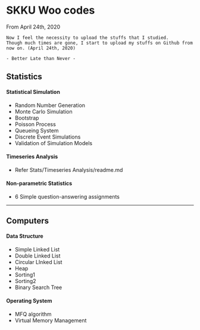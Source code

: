 # SKKU Woo codes

From April 24th, 2020  

```  
Now I feel the necessity to upload the stuffs that I studied.  
Though much times are gone, I start to upload my stuffs on Github from now on. (April 24th, 2020)  

- Better Late than Never -  
```  

## Statistics  

#### Statistical Simulation  
- Random Number Generation  
- Monte Carlo Simulation  
- Bootstrap  
- Poisson Process  
- Queueing System  
- Discrete Event Simulations  
- Validation of Simulation Models    

#### Timeseries Analysis  
- Refer Stats/Timeseries Analysis/readme.md  

#### Non-parametric Statistics  
- 6 Simple question-answering assignments  

---  

## Computers  

#### Data Structure  
- Simple Linked List  
- Double Linked List  
- Circular LInked List  
- Heap  
- Sorting1  
- Sorting2  
- Binary Search Tree  

#### Operating System
- MFQ algorithm  
- Virtual Memory Management  
